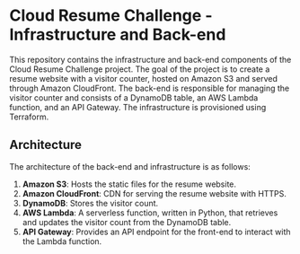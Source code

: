 # Cloud Resume Challenge - Infrastructure and Back-end

This repository contains the infrastructure and back-end components of the Cloud Resume Challenge project. The goal of the project is to create a resume website with a visitor counter, hosted on Amazon S3 and served through Amazon CloudFront. The back-end is responsible for managing the visitor counter and consists of a DynamoDB table, an AWS Lambda function, and an API Gateway. The infrastructure is provisioned using Terraform.

## Architecture

The architecture of the back-end and infrastructure is as follows:

1. **Amazon S3**: Hosts the static files for the resume website.
2. **Amazon CloudFront**: CDN for serving the resume website with HTTPS.
3. **DynamoDB**: Stores the visitor count.
4. **AWS Lambda**: A serverless function, written in Python, that retrieves and updates the visitor count from the DynamoDB table.
5. **API Gateway**: Provides an API endpoint for the front-end to interact with the Lambda function.
